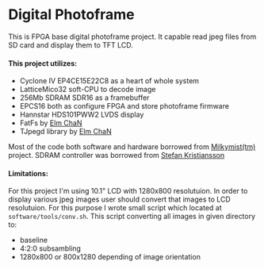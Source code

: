 # Digital Photoframe

This is FPGA base digital photoframe project. It capable read jpeg files from SD card and display them to TFT LCD.

#### This project utilizes:
* Cyclone IV EP4CE15E22C8 as a heart of whole system
* LatticeMico32 soft-CPU to decode image
* 256Mb SDRAM SDR16 as a framebuffer
* EPCS16 both as configure FPGA and store photoframe firmware
* Hannstar HDS101PWW2 LVDS display
* FatFs by [Elm ChaN](http://elm-chan.org/fsw/ff/00index_e.html) 
* TJpegd library by [Elm ChaN](http://elm-chan.org/fsw/tjpgd/00index.html)
	
Most of the code both software and hardware borrowed from [Milkymist(tm)](https://github.com/m-labs/milkymist) project. 
SDRAM controller was borrowed from [Stefan Kristiansson](https://github.com/skristiansson/wb_sdram_ctrl)

#### Limitations:
For this project I'm using 10.1" LCD with 1280x800 resolutuion. In order to display various jpeg images 
user should convert that images to LCD resolutuion. For this purpose I wrote small script which located
at `software/tools/conv.sh`. This script converting all images in given directory to:
- baseline
- 4:2:0 subsambling
- 1280x800 or 800x1280 depending of image orientation
